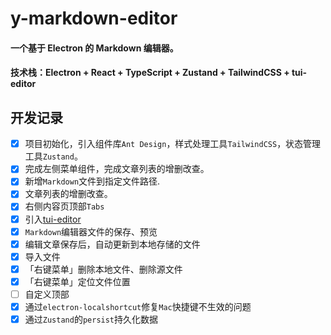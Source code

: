 <!--
 * @Author: 陈尼克 xianyou1993@qq.com
 * @Date: 2025-01-05 18:20:44
 * @LastEditors: 陈尼克 xianyou1993@qq.com
 * @LastEditTime: 2025-01-11 13:45:26
 * @FilePath: /y-markdown-editor/README.md
 * @Description: 这是默认设置,请设置`customMade`, 打开koroFileHeader查看配置 进行设置: https://github.com/OBKoro1/koro1FileHeader/wiki/%E9%85%8D%E7%BD%AE
-->
# y-markdown-editor

#### 一个基于 Electron 的 Markdown 编辑器。
#### 技术栈：Electron + React + TypeScript + Zustand + TailwindCSS + tui-editor

## 开发记录

- [x] 项目初始化，引入组件库`Ant Design`，样式处理工具`TailwindCSS`，状态管理工具`Zustand`。
- [x] 完成左侧菜单组件，完成文章列表的增删改查。
- [x] 新增`Markdown`文件到指定文件路径.
- [x] 文章列表的增删改查。
- [x] 右侧内容页顶部`Tabs`
- [x] 引入[tui-editor](https://github.com/nhn/tui.editor)
- [x] `Markdown`编辑器文件的保存、预览
- [x] 编辑文章保存后，自动更新到本地存储的文件
- [x] 导入文件
- [x] 「右键菜单」删除本地文件、删除源文件
- [x] 「右键菜单」定位文件位置
- [ ] 自定义顶部
- [x] 通过`electron-localshortcut`修复`Mac`快捷键不生效的问题
- [x] 通过`Zustand`的`persist`持久化数据
